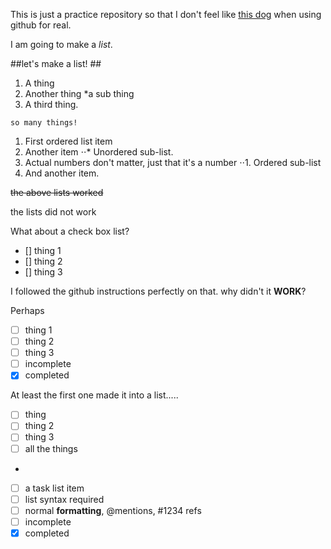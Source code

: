 This is just a practice repository so that I don't feel like [this dog](http://i.imgur.com/cpLT6MJ.gif) when using github for real. 

I am going to make a *list*.

##let's make a list! ##

1. A thing
2. Another thing
  *a sub thing
3. A third thing.


`so many things!` 

1. First ordered list item
2. Another item
⋅⋅* Unordered sub-list. 
1. Actual numbers don't matter, just that it's a number
⋅⋅1. Ordered sub-list
4. And another item.



~~the above lists worked~~

the lists did not work


What about a check box list?

- [] thing 1
- [] thing 2
- [] thing 3 

I followed the github instructions perfectly on that. why didn't it **WORK**? 

Perhaps

-[ ] thing 1
-[ ] thing 2
-[ ] thing 3
-[ ] incomplete
-[x] completed 

At least the first one made it into a list.....

- [ ] thing
- [ ] thing 2
- [ ] thing 3
- [ ] all the things
- 
- [ ] a task list item
- [ ] list syntax required
- [ ] normal **formatting**, @mentions, #1234 refs
- [ ] incomplete
- [x] completed
